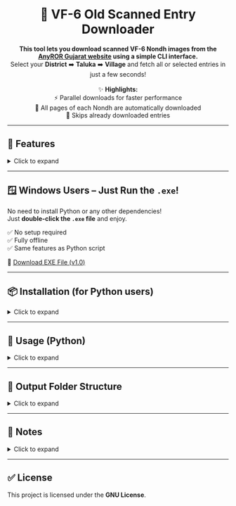 
<h1 align="center">🧾 VF-6 Old Scanned Entry Downloader</h1>

<p align="center">
<b>This tool lets you download scanned VF-6 Nondh images from the <a href="https://anyror.gujarat.gov.in/">AnyROR Gujarat website</a> using a simple CLI interface.</b><br>
Select your <b>District</b> ➡️ <b>Taluka</b> ➡️ <b>Village</b> and fetch all or selected entries in just a few seconds!
<br><br>
✨ <b>Highlights:</b><br>
⚡️ Parallel downloads for faster performance<br>
📄 All pages of each Nondh are automatically downloaded<br>
🎯 Skips already downloaded entries
</p>

---

## 🚀 Features

<details>
  <summary>Click to expand</summary>

- ✅ **Command-line interface** for selecting:
  - District
  - Taluka
  - Village
- ✅ **Supports 3 types of Nondh downloads:**
  - All available (`0`)
  - Range (`e.g. 15-25`)
  - Specific list (`e.g. 12,15,17`)
- ✅ **Asynchronous check** to find the highest Nondh number quickly
- ✅ **Skips already downloaded** nondh
- ✅ **Organizes images** in folder format:

  ```
  old-vf6/District/Taluka/Village/nondh_page.jpg
  ```

</details>

---

## 🪟 Windows Users – Just Run the `.exe`!

No need to install Python or any other dependencies!  
Just **double-click the `.exe` file** and enjoy.

✅ No setup required  
✅ Fully offline  
✅ Same features as Python script  

🔽 [Download EXE File (v1.0)](https://github.com/pulpyboy/Anyror/releases/download/v1.0/anyror_old-vf6_downloader.exe)

---

## 📦 Installation (for Python users)

<details>
  <summary>Click to expand</summary>

```bash
# Clone the repository
git clone https://github.com/pulpyboy/Anyror.git
cd Anyror

# Install required Python packages
pip install -r requirements.txt
```

</details>

---

## 🐍 Usage (Python)

<details>
  <summary>Click to expand</summary>

```bash
python3 anyror_old-vf6_downloader.py
```

🧭 Follow the on-screen prompts:

1. Select **District**  
2. Select **Taluka**  
3. Select **Village**  
4. Enter Nondh numbers:
   - `0` → All available
   - `15-30` → Range
   - `12,17,19` → Specific list

</details>

---

## 📁 Output Folder Structure

<details>
  <summary>Click to expand</summary>

Downloaded image files are stored as:

```
old-vf6/
└── District/
    └── Taluka/
        └── Village/
            ├── 15_1.jpg
            ├── 15_2.jpg
            ├── 16_1.jpg
            └── ...
```

</details>

---

## 🧠 Notes

<details>
  <summary>Click to expand</summary>

- Uses raw JSON from:  
  📄 [GJ_anyror_village_data.json](https://raw.githubusercontent.com/pulpyboy/Anyror/heads/main/GJ_anyror_village_data.json)
- No CAPTCHA or login required
- No modification of server data — 100% read-only

</details>

---

## ✅ License

This project is licensed under the **GNU License**.
